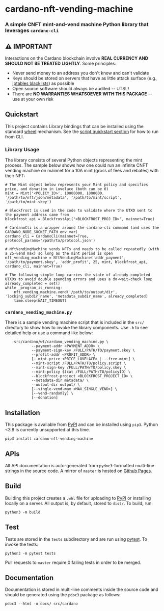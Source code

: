 # cardano-nft-vending-machine 
### A simple CNFT mint-and-vend machine Python library that leverages ``cardano-cli``
## :warning: **IMPORTANT**
Interactions on the Cardano blockchain involve **REAL CURRENCY AND SHOULD NOT BE TREATED LIGHTLY**.  Some principles:
* Never send money to an address you don't know and can't validate
* Keys should be stored on servers that have as little attack surface (e.g., [iptables blacklists](https://www.cyberciti.biz/tips/linux-iptables-4-block-all-incoming-traffic-but-allow-ssh.html)) as possible
* Open source software should always be audited -- UTSL!
* There are **NO WARRANTIES WHATSOEVER WITH THIS PACKAGE** -- use at your own risk
## Quickstart
This project contains Library bindings that can be installed using the standard [wheel](https://pypi.org/project/wheel/) mechanism.  See the [script quickstart section](#cardano_vending_machinepy) for how to run from CLI.
### Library Usage
The library consists of several Python objects representing the mint process.  The sample below shows how one could run an infinite CNFT vending machine on mainnet for a 10₳ mint (gross of fees and rebates) with their NFT:

    # The Mint object below represents your Mint policy and specifies price, and donation in Lovelace (both can be 0)
    mint = Mint('<POLICY_ID>', 10000000, 1000000, '/path/to/nft/json/metadata', '/path/to/mint/script', '/path/to/mint.skey')

    # Blockfrost is used in the code to validate where the UTXO sent to the payment address came from
    blockfrost_api = BlockfrostApi('<BLOCKFROST_PROJ_ID>', mainnet=True)

    # CardanoCli is a wrapper around the cardano-cli command (and uses the CARDANO_NODE_SOCKET_PATH env var)
    cardano_cli = CardanoCli(mainnet=True, protocol_params='/path/to/protocol.json')

    # NftVendingMachine vends NFTs and needs to be called repeatedly (with a 25-vend max) so long as the mint period is open
    nft_vending_machine = NftVendingMachine('addr_payment', '/path/to/payment.skey', 'addr_profit', 25, mint, blockfrost_api, cardano_cli, mainnet=True)

    # The following simple loop carries the state of already-completed UTXOs to avoid double spending errors and uses a do-wait-check loop
    already_completed = set()
    while _program_is_running:
        nft_vending_machine.vend('/path/to/output/dir', 'locking_subdir_name', 'metadata_subdir_name', already_completed)
        time.sleep(WAIT_TIMEOUT)

### ``cardano_vending_machine.py``
There is a sample vending machine script that is included in the ``src/`` directory to show how to invoke the library components.  Use ``-h`` to see detailed help or use a command like below:

        src/cardano/wt/cardano_vending_machine.py \
                --payment-addr <PAYMENT_ADDR> \
                --payment-sign-key /FULL/PATH/TO/payment.skey \
                --profit-addr <PROFIT_ADDR> \
                [--mint-price <PRICE_LOVELACE> | --free-mint] \
                --mint-script /FULL/PATH/TO/policy.script \
                --mint-sign-key /FULL/PATH/TO/policy.skey \
                --mint-policy $(cat /FULL/PATH/TO/policyID) \
                --blockfrost-project <BLOCKFROST_PROJECT_ID> \
                --metadata-dir metadata/ \
                --output-dir output/ \
                [--single-vend-max <MAX_SINGLE_VEND>] \
                [--vend-randomly] \
                [--donation]
## Installation
This package is available from [PyPI](https://pypi.org/) and can be installed using ``pip3``.  Python <3.8 is currently unsupported at this time.
        
    pip3 install cardano-nft-vending-machine
## APIs
All API documentation is auto-generated from ``pydoc3``-formatted multi-line strings in the source code.  A mirror of ``master`` is hosted on [Github Pages](https://thaddeusdiamond.github.io/cardano-nft-vending-machine/cardano/).
## Build
Building this project creates a ``.whl`` file for uploading to [PyPI]() or installing locally on a server.  All output is, by default, stored to ``dist/``.  To build, run:

	python3 -m build
## Test
Tests are stored in the ``tests`` subdirectory and are run using [pytest](https://docs.pytest.org/en/7.1.x/).  To invoke the tests:

	python3 -m pytest tests
Pull requests to ``master`` require 0 failing tests in order to be merged.
## Documentation
Documentation is stored in multi-line comments inside the source code and should be generated using the ``pdoc3`` package as follows:

    pdoc3 --html -o docs/ src/cardano   
